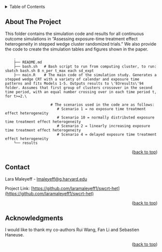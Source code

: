 <!-- TABLE OF CONTENTS -->
<details>
  <summary>Table of Contents</summary>
  <ol>
    <li>
      <a href="#about-the-project">About The Project</a>
    </li>
    <li><a href="#contact">Contact</a></li>
    <li><a href="#acknowledgments">Acknowledgments</a></li>
  </ol>
</details>



<!-- ABOUT  -->
## About The Project

This folder contains the simulation code and results for all continuous outcome simulations in “Assessing exposure-time treatment effect heterogeneity in stepped wedge cluster randomized trials.” We also provide the code to create the simulation tables and figures shown in the paper.

        .
        ├── README.md
        ├── bash.sh   # Bash script to run from computing cluster, to run: sbatch bash.sh B n_per t_max each sd_expt
        ├── main.R    # The main code of the simulation study. Generates a stepped wedge CRT with a variety of calendar and exposure time patterns and fits Models 1-5. Outputs results to \'93results\'94 folder. Assumes that first group of clusters crossover in the second time period, with an equal number crossing over in each time period t, for t>=2.\

                         # The scenarios used in the code are as follows:
                            # Scenario 1 = no exposure time treatment effect heterogeneity
                            # Scenario 10 = normally distributed exposure time treatment effect heterogeneity
                            # Scenario 2 = linearly increasing exposure time treatment effect heterogeneity
                            # Scenario 4 = delayed exposure time treatment effect heterogeneity
        └── results 


<p align="right">(<a href="#readme-top">back to top</a>)</p>

<!-- CONTACT -->
## Contact

Lara Maleyeff - lmaleyeff@g.harvard.edu

Project Link: [https://github.com/laramaleyeff1/swcrt-het](https://github.com/laramaleyeff1/swcrt-het)

<p align="right">(<a href="#readme-top">back to top</a>)</p>


<!-- ACKNOWLEDGMENTS -->
## Acknowledgments

I would like to thank my co-authors Rui Wang, Fan Li and Sebastien Haneuse.

<p align="right">(<a href="#readme-top">back to top</a>)</p>
